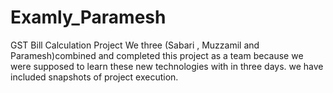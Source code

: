 # Examly_Paramesh
GST Bill Calculation Project
We three (Sabari , Muzzamil and Paramesh)combined and completed this project as a team because we were supposed to learn these new technologies with in three days.
we have included snapshots of project execution.
